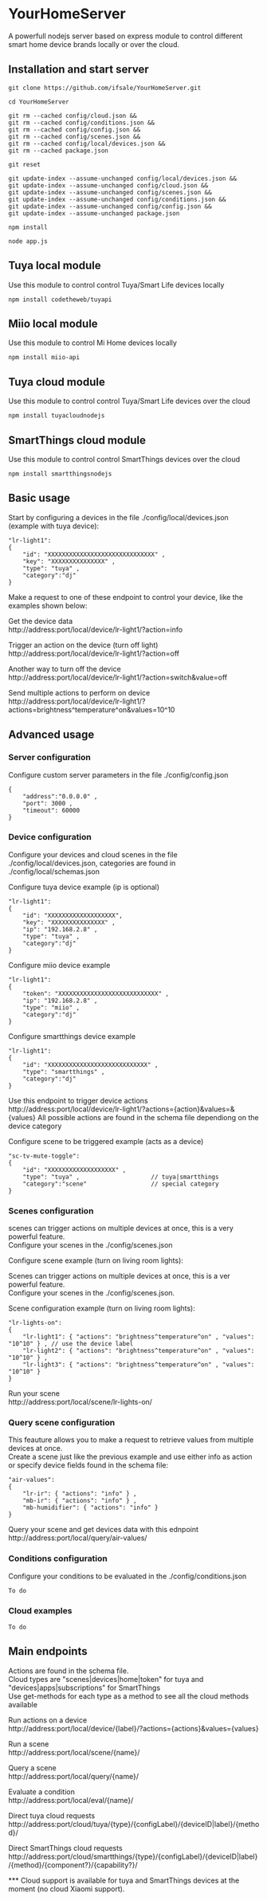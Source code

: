 # YourHomeServer

A powerfull nodejs server based on express module to control different smart home device brands locally or over the cloud.

## Installation and start server

```
git clone https://github.com/ifsale/YourHomeServer.git

cd YourHomeServer

git rm --cached config/cloud.json &&
git rm --cached config/conditions.json &&
git rm --cached config/config.json &&
git rm --cached config/scenes.json &&
git rm --cached config/local/devices.json &&
git rm --cached package.json

git reset

git update-index --assume-unchanged config/local/devices.json &&
git update-index --assume-unchanged config/cloud.json &&
git update-index --assume-unchanged config/scenes.json &&
git update-index --assume-unchanged config/conditions.json &&
git update-index --assume-unchanged config/config.json &&
git update-index --assume-unchanged package.json

npm install

node app.js

```

## Tuya local module
Use this module to control  control Tuya/Smart Life devices locally

```
npm install codetheweb/tuyapi
```

## Miio local module
Use this module to control Mi Home devices locally
```
npm install miio-api
```

## Tuya cloud module
Use this module to control  control Tuya/Smart Life devices over the cloud

```
npm install tuyacloudnodejs
```

## SmartThings cloud module
Use this module to control  control SmartThings devices over the cloud

```
npm install smartthingsnodejs
```

## Basic usage

Start by configuring a devices in the file ./config/local/devices.json (example with tuya device):
```
"lr-light1":
{	
	"id": "XXXXXXXXXXXXXXXXXXXXXXXXXXXXXX" ,
	"key": "XXXXXXXXXXXXXXX" ,												
	"type": "tuya" ,								
	"category":"dj" 								
}
```
Make a request to one of these endpoint to control your device, like the examples shown below:

Get the device data\
http://address:port/local/device/lr-light1/?action=info

Trigger an action on the device (turn off light)\
http://address:port/local/device/lr-light1/?action=off

Another way to turn off the device\
http://address:port/local/device/lr-light1/?action=switch&value=off

Send multiple actions to perform on device\
http://address:port/local/device/lr-light1/?actions=brightness^temperature^on&values=10^10


## Advanced usage

### Server configuration
Configure custom server parameters in the file ./config/config.json
```
{
	"address":"0.0.0.0" ,
	"port": 3000 ,
	"timeout": 60000
}
```

### Device configuration
Configure your devices and cloud scenes in the file ./config/local/devices.json, categories are found in ./config/local/schemas.json

Configure tuya device example (ip is optional)
```
"lr-light1":
{
	"id": "XXXXXXXXXXXXXXXXXXX",
	"key": "XXXXXXXXXXXXXXX" ,
	"ip": "192.168.2.8" ,
	"type": "tuya" ,				
	"category":"dj"
}
```
Configure miio device example
```
"lr-light1":
{
	"token": "XXXXXXXXXXXXXXXXXXXXXXXXXXXX" ,
	"ip": "192.168.2.8" ,
	"type": "miio" ,	
	"category":"dj" 
}
```
Configure smartthings device example
```
"lr-light1":
{
	"id": "XXXXXXXXXXXXXXXXXXXXXXXXXXXX" ,
	"type": "smartthings" ,	
	"category":"dj" 
}
```
Use this endpoint to trigger device actions
http://address:port/local/device/lr-light1/?actions={action}&values=&{values}
All possible actions are found in the schema file dependiong on the device category

Configure scene to be triggered example (acts as a device)
```
"sc-tv-mute-toggle":
{
	"id": "XXXXXXXXXXXXXXXXXXX" ,
	"type": "tuya" ,					// tuya|smartthings
	"category":"scene"					// special category
}
```
### Scenes configuration

scenes can trigger actions on multiple devices at once, this is a very powerful feature.\
Configure your scenes in the ./config/scenes.json

Configure scene example (turn on living room lights):

Scenes can trigger actions on multiple devices at once, this is a ver powerful feature.\
Configure your scenes in the ./config/scenes.json.

Scene configuration example (turn on living room lights):
```
"lr-lights-on":
{
	"lr-light1": { "actions": "brightness^temperature^on" , "values": "10^10" } , // use the device label
	"lr-light2": { "actions": "brightness^temperature^on" , "values": "10^10" } ,
	"lr-light3": { "actions": "brightness^temperature^on" , "values": "10^10" }
}
```
Run your scene\
http://address:port/local/scene/lr-lights-on/

### Query scene configuration

This feauture allows you to make a request to retrieve values from multiple devices at once.\
Create a scene just like the previous example and use either info as action or specify device fields found in the schema file:
```
"air-values":
{
	"lr-ir": { "actions": "info" } ,
	"mb-ir": { "actions": "info" } , 
	"mb-humidifier": { "actions": "info" }
}
```
Query your scene and get devices data with this ednpoint\
http://address:port/local/query/air-values/

### Conditions configuration

Configure your conditions to be evaluated in the ./config/conditions.json
```
To do
```

### Cloud examples
```
To do
```

## Main endpoints

Actions are found in the schema file.\
Cloud types are "scenes|devices|home|token" for tuya and "devices|apps|subscriptions" for SmartThings\
Use get-methods for each type as a method to see all the cloud methods available

Run actions on a device\
http://address:port/local/device/{label}/?actions={actions}&values={values}

Run a scene\
http://address:port/local/scene/{name}/

Query a scene\
http://address:port/local/query/{name}/

Evaluate a condition\
http://address:port/local/eval/{name}/

Direct tuya cloud requests\
http://address:port/cloud/tuya/{type}/{configLabel}/{deviceID|label}/{method}/

Direct SmartThings cloud requests\
http://address:port/cloud/smartthings/{type}/{configLabel}/{deviceID|label}/{method}/{component?}/{capability?}/



*** Cloud support is available for tuya and SmartThings devices at the moment (no cloud Xiaomi support).
